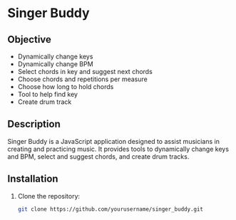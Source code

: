 # Singer Buddy

## Objective
- Dynamically change keys
- Dynamically change BPM
- Select chords in key and suggest next chords
- Choose chords and repetitions per measure
- Choose how long to hold chords
- Tool to help find key
- Create drum track

## Description
Singer Buddy is a JavaScript application designed to assist musicians in creating and practicing music. It provides tools to dynamically change keys and BPM, select and suggest chords, and create drum tracks.

## Installation
1. Clone the repository:
   ```sh
   git clone https://github.com/yourusername/singer_buddy.git
